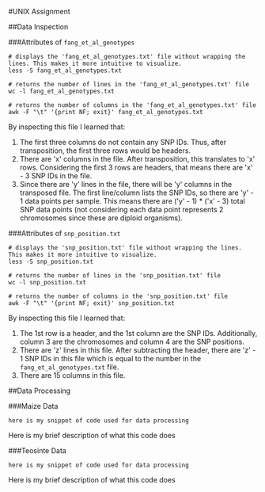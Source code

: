 #UNIX Assignment

##Data Inspection

###Attributes of `fang_et_al_genotypes`

```
# displays the 'fang_et_al_genotypes.txt' file without wrapping the lines. This makes it more intuitive to visualize.
less -S fang_et_al_genotypes.txt

# returns the number of lines in the 'fang_et_al_genotypes.txt' file
wc -l fang_et_al_genotypes.txt

# returns the number of columns in the 'fang_et_al_genotypes.txt' file
awk -F "\t" '{print NF; exit}' fang_et_al_genotypes.txt
```

By inspecting this file I learned that:

1. The first three columns do not contain any SNP IDs. Thus, after transposition, the first three rows would be headers.
2. There are 'x' columns in the file. After transposition, this translates to 'x' rows. Considering the first 3 rows are headers, that means there are 'x' - 3 SNP IDs in the file.
3. Since there are 'y' lines in the file, there will be 'y' columns in the transposed file. The first line/column lists the SNP IDs, so there are 'y' - 1 data points per sample. This means there are ('y' - 1) * ('x' - 3) total SNP data points (not considering each data point represents 2 chromosomes since these are diploid organisms).

###Attributes of `snp_position.txt`

```
# displays the 'snp_position.txt' file without wrapping the lines. This makes it more intuitive to visualize.
less -S snp_position.txt

# returns the number of lines in the 'snp_position.txt' file
wc -l snp_position.txt

# returns the number of columns in the 'snp_position.txt' file
awk -F "\t" '{print NF; exit}' snp_position.txt
```

By inspecting this file I learned that:

1. The 1st row is a header, and the 1st column are the SNP IDs. Additionally, column 3 are the chromosomes and column 4 are the SNP positions.
2. There are 'z' lines in this file. After subtracting the header, there are 'z' - 1 SNP IDs in this file which is equal to the number in the `fang_et_al_genotypes.txt` file.
3. There are 15 columns in this file.

##Data Processing

###Maize Data

```
here is my snippet of code used for data processing
```

Here is my brief description of what this code does


###Teosinte Data

```
here is my snippet of code used for data processing
```

Here is my brief description of what this code does
